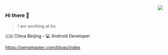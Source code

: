 <img align="right" src="https://github-readme-stats.vercel.app/api?username=pengMaster&show_icons=true&icon_color=805AD5&text_color=718096&bg_color=ffffff&hide_title=true" />

### Hi there 👋

<!--
**pengMaster/pengMaster** is a ✨ _special_ ✨ repository because its `README.md` (this file) appears on your GitHub profile.

Here are some ideas to get you started:

- 🔭 I’m currently working on ...
- 🌱 I’m currently learning ...
- 👯 I’m looking to collaborate on ...
- 🤔 I’m looking for help with ...
- 💬 Ask me about ...
- 📫 How to reach me: ...
- 😄 Pronouns: ...
- ⚡ Fun fact: ...
-->


> I am working at bs

🇨🇳 China Beijing - 💻 Android Developer

https://pengmaster.com/blogs/index
